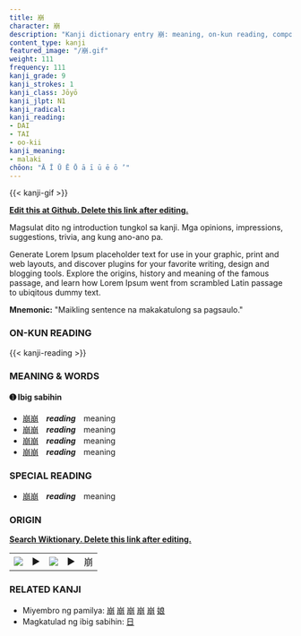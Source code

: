 ```yaml
---
title: 崩
character: 崩
description: "Kanji dictionary entry 崩: meaning, on-kun reading, compounds, origin, related kanji"
content_type: kanji
featured_image: "/崩.gif"
weight: 111
frequency: 111
kanji_grade: 9
kanji_strokes: 1
kanji_class: Jōyō
kanji_jlpt: N1
kanji_radical: 
kanji_reading: 
- DAI
- TAI
- oo-kii
kanji_meaning:
- malaki
chōon: "Ā Ī Ū Ē Ō ā ī ū ē ō ’"
---
```

[//]: # (Don't edit the line below. Kanji animated GIF code is automatically generated.)
{{< kanji-gif >}}

[//]: # (Edit below this line.)

**[Edit this at Github. Delete this link after editing.](https://github.com/tim0g/tim/tree/main/content/kanji/崩/index.md)**

Magsulat dito ng introduction tungkol sa kanji. Mga opinions, impressions, suggestions, trivia, ang kung ano-ano pa.

Generate Lorem Ipsum placeholder text for use in your graphic, print and web layouts, and discover plugins for your favorite writing, design and blogging tools. Explore the origins, history and meaning of the famous passage, and learn how Lorem Ipsum went from scrambled Latin passage to ubiqitous dummy text.
 
**Mnemonic:** "Maikling sentence na makakatulong sa pagsaulo."

### ON-KUN READING

[//]: # (Don't edit the line below. ON-KUN READING code is automatically generated.)
{{< kanji-reading >}}

### MEANING & WORDS

#### ➊ **Ibig sabihin**
  - [崩](../崩)[崩](../崩)　***reading***　meaning
  - [崩](../崩)[崩](../崩)　***reading***　meaning
  - [崩](../崩)[崩](../崩)　***reading***　meaning
  - [崩](../崩)[崩](../崩)　***reading***　meaning

### SPECIAL READING
  - [崩](../崩)[崩](../崩)　***reading***　meaning

### ORIGIN

**[Search Wiktionary. Delete this link after editing.](https://wiktionary.org/wiki/崩)**
<table class="kanji-table"><tr><td>
<img src="60px-崩-bronze.svg.png">
</td><td>▶</td><td>
<img src="60px-崩-oracle.svg.png">
</td><td>▶</td>
<td class="kanji-origin">崩</td>
</tr></table>

### RELATED KANJI
- Miyembro ng pamilya: [崩](../崩) [崩](../崩) [崩](../崩) [崩](../崩) [崩](../崩) [娘](../娘)
- Magkatulad ng ibig sabihin: [日](../日)
